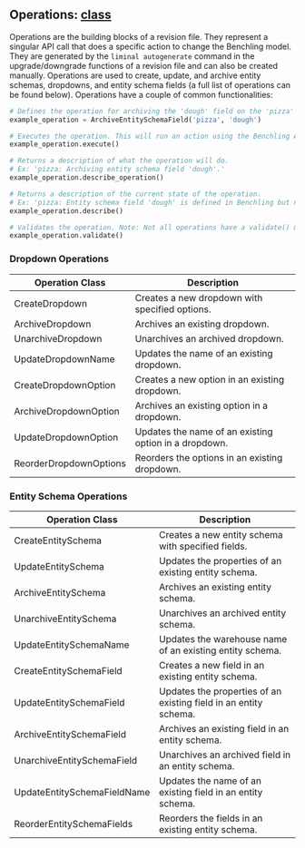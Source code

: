 ## Operations: [class](https://github.com/dynotx/liminal-orm/blob/main/liminal/base/base_operation.py)

Operations are the building blocks of a revision file. They represent a singular API call that does a specific action to change the Benchling model. They are generated by the `liminal autogenerate` command in the upgrade/downgrade functions of a revision file and can also be created manually. Operations are used to create, update, and archive entity schemas, dropdowns, and entity schema fields (a full list of operations can be found below). Operations have a couple of common functionalities:

```python
# Defines the operation for archiving the 'dough' field on the 'pizza' entity schema
example_operation = ArchiveEntitySchemaField('pizza', 'dough')

# Executes the operation. This will run an action using the Benchling API to execute a change. In this case, it will archive the 'dough' field on the 'pizza' entity schema.
example_operation.execute()

# Returns a description of what the operation will do.
# Ex: 'pizza: Archiving entity schema field 'dough'.'
example_operation.describe_operation()

# Returns a description of the current state of the operation.
# Ex: 'pizza: Entity schema field 'dough' is defined in Benchling but not in code.'
example_operation.describe()

# Validates the operation. Note: Not all operations have a validate() method.
example_operation.validate()
```

### Dropdown Operations

| Operation Class          | Description                                                                 |
|--------------------------|-----------------------------------------------------------------------------|
| CreateDropdown           | Creates a new dropdown with specified options.                              |
| ArchiveDropdown          | Archives an existing dropdown.                                              |
| UnarchiveDropdown        | Unarchives an archived dropdown.                                            |
| UpdateDropdownName       | Updates the name of an existing dropdown.                                    |
| CreateDropdownOption     | Creates a new option in an existing dropdown.                               |
| ArchiveDropdownOption    | Archives an existing option in a dropdown.                                  |
| UpdateDropdownOption     | Updates the name of an existing option in a dropdown.                       |
| ReorderDropdownOptions   | Reorders the options in an existing dropdown.                               |

### Entity Schema Operations

| Operation Class                | Description                                                                 |
|--------------------------------|-----------------------------------------------------------------------------|
| CreateEntitySchema             | Creates a new entity schema with specified fields.                          |
| UpdateEntitySchema             | Updates the properties of an existing entity schema.                        |
| ArchiveEntitySchema            | Archives an existing entity schema.                                         |
| UnarchiveEntitySchema          | Unarchives an archived entity schema.                                       |
| UpdateEntitySchemaName         | Updates the warehouse name of an existing entity schema.                    |
| CreateEntitySchemaField        | Creates a new field in an existing entity schema.                           |
| UpdateEntitySchemaField        | Updates the properties of an existing field in an entity schema.            |
| ArchiveEntitySchemaField       | Archives an existing field in an entity schema.                             |
| UnarchiveEntitySchemaField     | Unarchives an archived field in an entity schema.                           |
| UpdateEntitySchemaFieldName    | Updates the name of an existing field in an entity schema.                  |
| ReorderEntitySchemaFields      | Reorders the fields in an existing entity schema.                           |
